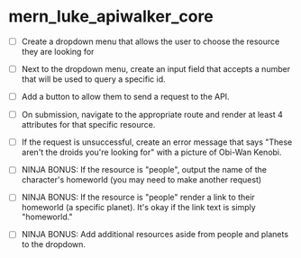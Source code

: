 # mern_luke_apiwalker_core

- [ ] Create a dropdown menu that allows the user to choose the resource they are looking for

- [ ] Next to the dropdown menu, create an input field that accepts a number that will be used to query a specific id.

- [ ] Add a button to allow them to send a request to the API.

- [ ] On submission, navigate to the appropriate route and render at least 4 attributes for that specific resource.

- [ ] If the request is unsuccessful, create an error message that says "These aren't the droids you're looking for" with a picture of Obi-Wan Kenobi.

- [ ] NINJA BONUS: If the resource is "people", output the name of the character's homeworld (you may need to make another request)

- [ ] NINJA BONUS: If the resource is "people" render a link to their homeworld (a specific planet). It's okay if the link text is simply "homeworld."

- [ ] NINJA BONUS: Add additional resources aside from people and planets to the dropdown.